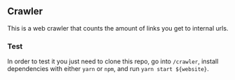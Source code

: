 ## Crawler

This is a web crawler that counts the amount of links you get to internal urls.

### Test

In order to test it you just need to clone this repo, go into `/crawler`, install dependencies with either `yarn` or `npm`, and run `yarn start ${website}`.
